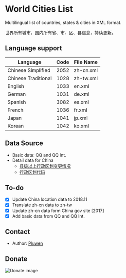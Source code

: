 # World Cities List

Multilingual list of countries, states & cities in XML format.

世界所有城市，国内所有省、市、区、县信息，持续更新。

## Language support

| Language            | Code | File Name  |
| ------------------- | ---- | ---------- |
| Chinese Simplified  | 2052 | zh-cn.xml  |
| Chinese Traditional | 1028 | zh-tw.xml  |
| English             | 1033 | en.xml     |
| German              | 1031 | de.xml     |
| Spanish             | 3082 | es.xml     |
| French              | 1036 | fr.xml     |
| Japan               | 1041 | jp.xml     |
| Korean              | 1042 | ko.xml     |

## Data Source

* Basic data: QQ and QQ Int.
* Detail data for China
  * [县级以上行政区划变更情况](http://xzqh.mca.gov.cn/description?dcpid=1)
  * [行政区划代码](http://www.mca.gov.cn/article/sj/xzqh/)

## To-do

- [x] Update China location data to 2018.11
- [x] Translate zh-cn data to zh-tw
- [x] Update zh-cn data form China gov site [2017]
- [x] Add basic data from QQ and QQ Int.

## Contact

* Author: [Pluwen](https://twitter.com/pluwen)

## Donate

![Donate image](https://github.com/pluwen/World-Cities/raw/master/donate.jpg "Thank you for your support!")
